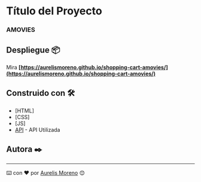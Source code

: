 # Título del Proyecto

### AMOVIES

## Despliegue 📦

Mira **[https://aurelismoreno.github.io/shopping-cart-amovies/](https://aurelismoreno.github.io/shopping-cart-amovies/)**

## Construido con 🛠️


* [HTML]
* [CSS]
* [JS]
* [API](http://www.omdbapi.com/) - API Utilizada

## Autora ✒️


---
⌨️ con ❤️ por [Aurelis Moreno](https://github.com/aurelismoreno?tab=repositories) 😊
